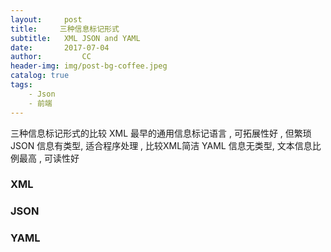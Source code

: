 ```yaml
---
layout:     post
title:     三种信息标记形式
subtitle:   XML JSON and YAML
date:       2017-07-04
author:         CC
header-img: img/post-bg-coffee.jpeg
catalog: true
tags:
    - Json
    - 前端
---
```


三种信息标记形式的比较
XML 最早的通用信息标记语言 , 可拓展性好 , 但繁琐 
JSON 信息有类型, 适合程序处理 , 比较XML简洁
YAML 信息无类型, 文本信息比例最高 , 可读性好

### XML


### JSON



### YAML



